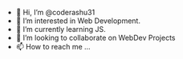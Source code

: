 - 👋 Hi, I’m @coderashu31
- 👀 I’m interested in Web Development.
- 🌱 I’m currently learning JS.
- 💞️ I’m looking to collaborate on WebDev Projects
- 📫 How to reach me ...

<!---
coderashu31/coderashu31 is a ✨ special ✨ repository because its `README.md` (this file) appears on your GitHub profile.
You can click the Preview link to take a look at your changes.
--->
